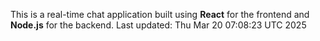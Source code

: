 This is a real-time chat application built using **React** for the frontend and **Node.js** for the backend.
Last updated: Thu Mar 20 07:08:23 UTC 2025
